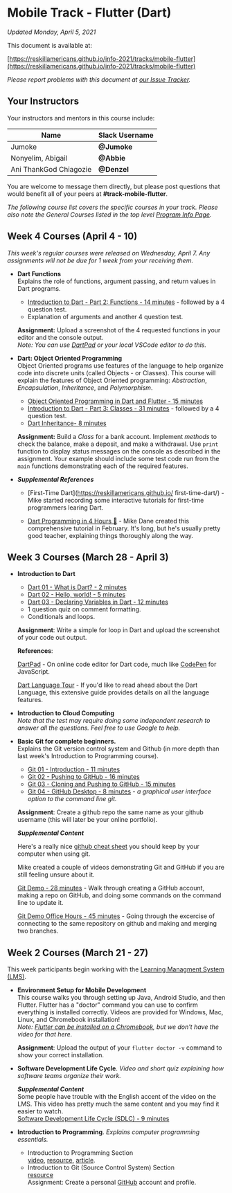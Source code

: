 # Mobile Track - Flutter (Dart)

*Updated Monday, April 5, 2021*

This document is available at:

[https://reskillamericans.github.io/info-2021/tracks/mobile-flutter](https://reskillamericans.github.io/info-2021/tracks/mobile-flutter)

*Please report problems with this document at
[our Issue Tracker](https://github.com/reskillamericans/info-2021/issues/new?title=mobile-flutter:).*

## Your Instructors

Your instructors and mentors in this course include:

<table>
  <thead>
    <tr>
      <th>Name</th>
      <th>Slack Username</th>
    </tr>
  </thead>
  <tbody>
    <tr>
      <td>Jumoke</td>
      <td><strong>@Jumoke</strong></td>
    </tr>
    <tr>
      <td>Nonyelim, Abigail</td>
      <td><strong>@Abbie</strong></td>
    </tr>
    <tr>
      <td>Ani ThankGod Chiagozie</td>
      <td><strong>@Denzel</strong></td>
    </tr>
  </tbody>
</table>

You are welcome to message them directly, but please post questions that would benefit all of your peers at **#track-mobile-flutter**.

*The following course list covers the specific courses in your track.  Please also note the General Courses listed in the top level [Program Info Page](../README.md).*

## Week 4 Courses (April 4 - 10)

*This week's regular courses were released on Wednesday, April 7.  Any assignments will not be due for 1 week from your receiving them.*

- **Dart Functions**<br>
  Explains the role of functions, argument passing, and return values in Dart programs.

  - [Introduction to Dart - Part 2: Functions - 14 minutes](https://youtu.be/jA5kPLZGjmE) - followed by a 4 question test.
  - Explanation of arguments and another 4 question test.

  **Assignment:** Upload a screenshot of the 4 requested functions in your editor and the console output.<br>
  *Note: You can use [DartPad](https://dartpad.dev) or your local VSCode editor to do this.*

- **Dart: Object Oriented Programming**<br>
Object Oriented programs use features of the language to help organize code into discrete units (called Objects - or Classes).
This course will explain the features of Object Oriented programming: *Abstraction*, *Encapsulation*, *Inheritance*, and *Polymorphism*.

  - [Object Oriented Programming in Dart and Flutter - 15 minutes](https://youtu.be/apIaNRp7_rs)
  - [Introduction to Dart - Part 3: Classes - 31 minutes](https://youtu.be/9Qi-mNYxRQI) - followed by a 4 question test.
  - [Dart Inheritance- 8 minutes](https://youtu.be/IPoHzLZZu08)

  **Assignment:** Build a *Class* for a bank account.  Implement *methods* to check the balance, make a deposit, and make a withdrawal.  Use `print` function to display status messages on the console as described in the assignment.  Your example should include some test code run from the `main` functions demonstrating each of the required features.

- ***Supplemental References***
  - [First-Time Dart](https://reskillamericans.github.io/   first-time-dart/) - Mike started recording some interactive tutorials for first-time programmers
  learing Dart.

  - [Dart Programming in 4 Hours 🎥](https://youtu.be/5xlVP04905w) - Mike Dane created this comprehensive tutorial in February.  It's long, but he's usually
  pretty good teacher, explaining things thoroughly along the way.

## Week 3 Courses (March 28 - April 3)

- **Introduction to Dart**<br>
  - [Dart 01 - What is Dart? - 2 minutes](https://youtu.be/EJ6bRzjNM9g)
  - [Dart 02 - Hello, world! - 5 minutes](https://youtu.be/bvIOhfYvD0c)
  - [Dart 03 - Declaring Variables in Dart - 12 minutes](https://youtu.be/nOJ8I8S_SFU)
  - 1 question quiz on comment formatting.
  - Conditionals and loops.

  **Assignment**: Write a simple for loop in Dart and upload the screenshot of your code out output.

  **References**:

  [DartPad](https://dartpad.dartlang.org/) - On online code editor for Dart code, much like [CodePen](https://codepen.io) for JavaScript.
  
  [Dart Language Tour](https://dart.dev/guides/language/language-tour) - If you'd like to read ahead about the Dart Language, this extensive guide provides details on all the language features.

- **Introduction to Cloud Computing**<br>
  *Note that the test may require doing some independent research
  to answer all the questions.  Feel free to use Google to help.*
- **Basic Git for complete beginners.**<br>
  Explains the Git version control system and Github (in more depth
  than last week's Introduction to Programming course).
  - [Git 01 - Introduction - 11 minutes](https://youtu.be/dI_CUlVKrFw)
  - [Git 02 - Pushing to GitHub - 16 minutes](https://youtu.be/0FaJF4t5Kfo)
  - [Git 03 - Cloning and Pushing to GitHub - 15 minutes](https://youtu.be/2chNGl5RGy4)
  - [Git 04 - GitHub Desktop - 8 minutes](https://youtu.be/YUkoy0PlTFQ) - *a graphical user interface option to the command line git.*

  **Assignment**: Create a github repo the same name as your github username (this will later be your online portfolio).

  ***Supplemental Content***

  Here's a really nice [github cheat sheet](../cheat-sheets/github-git-cheat-sheet.pdf) you should keep by your computer when using git.

  Mike created a couple of videos demonstrating Git and GitHub if you are still feeling unsure about it.

  [Git Demo - 28 minutes](https://youtu.be/RjGRfYAesFw) - Walk through creating a GitHub account, making a repo on GitHub, and doing some commands on the command line to update it.

  [Git Demo Office Hours - 45 minutes](https://www.youtube.com/watch?v=7zXiwnwde9g) - Going through the excercise of connecting to the same repository on github and making and merging two branches.

## Week 2 Courses (March 21 - 27)

This week participants begin working with the [Learning Managment System (LMS)](https://reskillamericans.us).

- **Environment Setup for Mobile Development**<br>
  This course walks you through setting up Java, Android Studio, and then Flutter.  Flutter has a "doctor" command you can use to confirm everything
  is installed correctly.  Videos are provided for Windows, Mac, Linux, and
  Chromebook installation!<br>
  *Note:
  [Flutter can be installed on a Chromebook](https://flutter.dev/docs/get-started/install/chromeos),
  but we don't have the video for that here.*

  **Assignment**: Upload the output of your `flutter doctor -v` command to show your correct installation.
- **Software Development Life Cycle**. *Video and short quiz explaining how software teams organize their work.*

  ***Supplemental Content***<br>
  Some people have trouble with the English accent of the video on the LMS.  This video has pretty much the same content and you may find it easier to watch.<br>
  [Software Development Life Cycle (SDLC) - 9 minutes](https://youtu.be/i-QyW8D3ei0)
- **Introduction to Programming**.  *Explains computer programming essentials.*
  - Introduction to Programming Section<br>
    [video](https://youtu.be/zOjov-2OZ0E), [resource](https://github.com/microsoft/Web-Dev-For-Beginners/tree/main/1-getting-started-lessons/1-intro-to-programming-languages), [article](https://www.freecodecamp.org/news/beginners-roadmap-web-development/).
  - Introduction to Git (Source Control System) Section<br>
    [resource](https://github.com/microsoft/Web-Dev-For-Beginners/tree/main/1-getting-started-lessons/2-github-basics)<br>
  Assignment: Create a personal [GitHub](https://github.com/) account and profile.

<!-- Global site tag (gtag.js) - Google Analytics -->
<script async src="https://www.googletagmanager.com/gtag/js?id=G-E0FNX7D6ZT"></script>
<script>
  window.dataLayer = window.dataLayer || [];
  function gtag(){dataLayer.push(arguments);}
  gtag('js', new Date());

  gtag('config', 'G-E0FNX7D6ZT');
</script>

